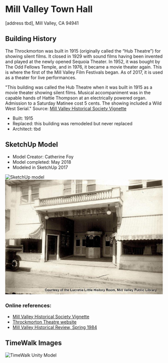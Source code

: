 # Mill Valley Town Hall
[address tbd], Mill Valley, CA 94941

## Building History
The Throckmorton was built in 1915 (originally called the “Hub Theatre”) for showing silent films. It closed in 1929 with sound films having been invented and played at the newly opened Sequoia Theater. In 1952, it was bought by The Odd Fellows Temple, and in 1976, it became a movie theater again. This is where the first of the Mill Valley Film Festivals began. As of 2017, it is used as a theater for live performances.

"This building was called the Hub Theatre when it was built in 1915 as a movie theater showing silent films. Musical accompaniment was in the capable hands of Hattie Thompson at an electrically powered organ. Admission to a Saturday Matinee cost 5 cents. The showing included a Wild West Serial." Source: [Mill Valley Historical Society Vignette](https://www.mvhistory.org/vignette-142-throckmorton/)

- Built: 1915
- Replaced: this building was remodeled but never replaced
- Architect: tbd

## SketchUp Model
- Model Creator: Catherine Foy
- Model completed: May 2018
- Modeled in SketchUp 2017

![SketchUp model](https://github.com/TimeWalkOrg/building-mill-valley-ca-hub-theatre/blob/master/hub-theatre-1920.jpg)
![1920 photo of Hub Theatre](https://github.com/TimeWalkOrg/building-mill-valley-ca-hub-theater/blob/master/hubtheatre-front.jpg)


### Online references:
- [Mill Valley Historical Society Vignette](https://www.mvhistory.org/vignette-142-throckmorton/)
- [Throckmorton Theatre website](https://throckmortontheatre.org/)
- [Mill Valley Historical Review, Spring 1984](http://www.millvalleylibrary.net/historyroom/collections/archive/files/mvhs1984spring-reduce_910d348bce.pdf)

## TimeWalk Images
![TimeWalk Unity Model](tbd)
